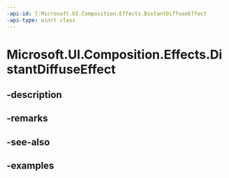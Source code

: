 ```yaml
---
-api-id: T:Microsoft.UI.Composition.Effects.DistantDiffuseEffect
-api-type: winrt class
---
```


<!-- Class syntax.
public class DistantDiffuseEffect : IGraphicsEffect, IGraphicsEffectSource
-->

# Microsoft.UI.Composition.Effects.DistantDiffuseEffect

## -description

## -remarks

## -see-also

## -examples

